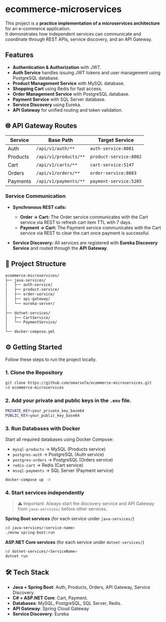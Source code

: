 # ecommerce-microservices

This project is a **practice implementation of a microservices architecture** for an e-commerce application.  
It demonstrates how independent services can communicate and coordinate through REST APIs, service discovery, and an API Gateway.

## Features
- **Authentication & Authorization** with JWT.
- **Auth Service** handles issuing JWT tokens and user management using PostgreSQL database.
- **Product Management Service** with MySQL database.
- **Shopping Cart** using Redis for fast access.
- **Order Management Service** with PostgreSQL database.
- **Payment Service** with SQL Server  database.
- **Service Discovery** using Eureka.
- **API Gateway** for unified routing and token validation.


## 🌐 API Gateway Routes

| Service   | Base Path              | Target Service        |
|-----------|------------------------|-----------------------|
| Auth      | `/api/v1/auth/**`      | `auth-service:8081`   |
| Products  | `/api/v1/products/**`  | `product-service:8082`|
| Cart      | `/api/v1/carts/**`     | `cart-service:5147`   |
| Orders    | `/api/v1/orders/**`    | `order-service:8083`  |
| Payments  | `/api/v1/payments/**`  | `payment-service:5205`|

### Service Communication

- **Synchronous REST calls:**
  - **Order → Cart:** The Order service communicates with the Cart service via REST to refresh cart item TTL with 7 days.
  - **Payment → Cart:** The Payment service communicates with the Cart service via REST to clear the cart once payment is successful.  

- **Service Discovery:** All services are registered with **Eureka Discovery Service** and routed through the **API Gateway**.  


## 📂 Project Structure  
```bash
ecommerce-microservices/
├── java-services/
│   ├── auth-service/
│   ├── product-service/
│   ├── order-service/
│   ├── api-gateway/
│   └── eureka-server/
│
├── dotnet-services/
│   ├── CartService/
│   └── PaymentService/
│
└── docker-compose.yml
```

## ⚙️ Getting Started  

Follow these steps to run the project locally.  

### 1. Clone the Repository  
```bash
git clone https://github.com/omarse7a/ecommerce-microservices.git
cd ecommerce-microservices
```

### 2. Add your private and public keys in the `.env` file.
```bash
PRIVATE_KEY=your_private_key_base64
PUBLIC_KEY=your_public_key_base64
```

### 3. Run Databases with Docker

Start all required databases using Docker Compose:
- `mysql-products` → MySQL (Products service)
- `postgres-auth` → PostgreSQL (Auth service)
- `postgres-orders` → PostgreSQL (Orders service)
- `redis-cart` → Redis (Cart service)
- `mssql-payments` → SQL Server (Payment service)

```bash
docker-compose up -d
```

### 4. Start services independently

> ⚠️ Important: Always start the discovery service and API Gateway from `java-services/` before other services.

**Spring Boot services** (for each service under `java-services/`)
```bash
cd java-services/<service-name>
./mvnw spring-boot:run
```

**ASP.NET Core services** (for each service under `dotnet-services/`)
```bash
cd dotnet-services/<ServiceName>
dotnet run
```

## 🛠️ Tech Stack  
- **Java + Spring Boot**: Auth, Products, Orders, API Gateway, Service Discovery.
- **C# + ASP.NET Core**: Cart, Payment.
- **Databases**: MySQL, PostgreSQL, SQL Server, Redis.
- **API Gateway**: Spring Cloud Gateway 
- **Service Discovery**: Eureka
